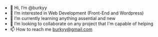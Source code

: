 - 👋 Hi, I’m @burkyy
- 👀 I’m interested in Web Development (Front-End and Wordpress)
- 🌱 I’m currently learning anything assential and new
- 💞️ I’m looking to collaborate on any project that I'm capable of helping
- 📫 How to reach me burkyy@gmail.com

<!---
burkyy/burkyy is a ✨ special ✨ repository because its `README.md` (this file) appears on your GitHub profile.
You can click the Preview link to take a look at your changes.
--->
